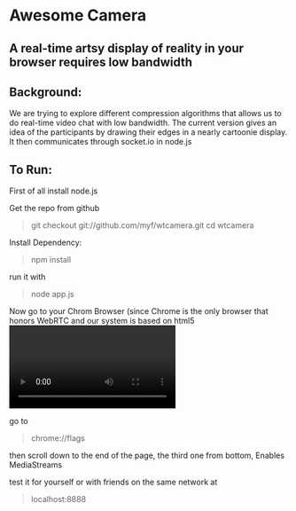 Awesome Camera
================

A real-time artsy display of reality in your browser requires low bandwidth
------------------------------------------------------------------

Background:
------------
We are trying to explore different compression algorithms that allows us to do real-time video chat with low bandwidth. The current version gives an idea of the participants by drawing their edges in a nearly cartoonie display. It then communicates through socket.io in node.js

To Run:
---------

First of all install node.js

Get the repo from github
> git checkout git://github.com/myf/wtcamera.git
> cd wtcamera

Install Dependency:
> npm install

run it with
> node app.js

Now go to your Chrom Browser (since Chrome is the only browser that honors WebRTC and our system is based on html5 <video> and <canvas> elements (instead of Adobe Flash).

go to
> chrome://flags

then scroll down to the end of the page, the third one from bottom, Enables MediaStreams

test it for yourself or with friends on the same network at
>localhost:8888
